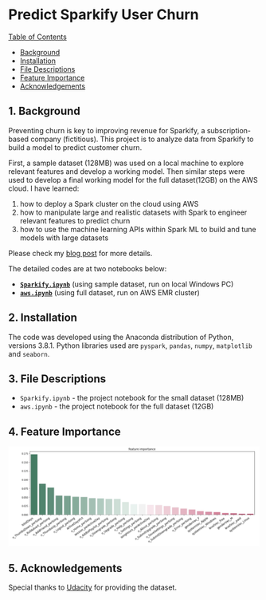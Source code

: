 # Predict Sparkify User Churn
[Table of Contents](#Table_of_Contents)
  - [Background](#background)
  - [Installation](#installation)
  - [File Descriptions](#file-descriptions)
  - [Feature Importance](#feature-importance)
  - [Acknowledgements](#acknowledgements)

## 1. Background
Preventing churn is key to improving revenue for Sparkify, a subscription-based company (fictitious). This project is to analyze data from Sparkify to build a model to predict customer churn.

First, a sample dataset (128MB) was used on a local machine to explore relevant features and develop a working model. Then similar steps were used to develop a final working model for the full dataset(12GB) on the AWS cloud. I have learned:
1. how to deploy a Spark cluster on the cloud using AWS
2. how to manipulate large and realistic datasets with Spark to engineer relevant features to predict churn
3. how to use the machine learning APIs within Spark ML to build and tune models with large datasets

Please check my [blog post](https://medium.com/@ustcdj/sparkify-udacity-data-science-capstone-project-b273b4ab1c8d) for more details.

The detailed codes are at two notebooks below:
- **[`Sparkify.ipynb`](https://github.com/ustcdj/Sparkify_Churn_Analysis/blob/master/Sparkify.ipynb)** (using sample dataset, run on local Windows PC)
- **[`aws.ipynb`](https://github.com/ustcdj/Sparkify_Churn_Analysis/blob/master/aws.ipynb)** (using full dataset, run on AWS EMR cluster)

## 2. Installation
The code was developed using the Anaconda distribution of Python, versions 3.8.1. Python libraries used are `pyspark`, `pandas`, `numpy`, `matplotlib` and `seaborn`.


## 3. File Descriptions
* `Sparkify.ipynb` - the project notebook for the small dataset (128MB)
* `aws.ipynb` - the project notebook for the full dataset (12GB)


## 4. Feature Importance
<img src="gbt_fi.jpg" width=800>


## 5. Acknowledgements
Special thanks to [Udacity](https://www.udacity.com/) for providing the dataset.
